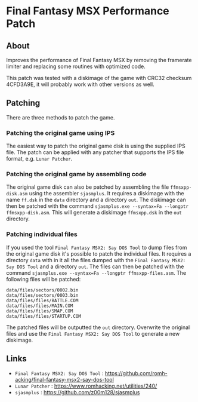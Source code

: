 # Final Fantasy MSX Performance Patch
## About
Improves the performance of Final Fantasy MSX by removing the framerate limiter and replacing some routines with optimized code.

This patch was tested with a diskimage of the game with CRC32 checksum 4CFD3A9E, it will probably work with other versions as well.

## Patching
There are three methods to patch the game.

### Patching the original game using IPS
The easiest way to patch the original game disk is using the supplied IPS file. The patch can be applied with any patcher that supports the IPS file format, e.g. `Lunar Patcher`.

### Patching the original game by assembling code
The original game disk can also be patched by assembling the file `ffmsxpp-disk.asm` using the assembler `sjasmplus`.
It requires a diskimage with the name `ff.dsk` in the `data` directory and a directory `out`.
The diskimage can then be patched with the command `sjasmplus.exe --syntax=Fa --longptr ffmsxpp-disk.asm`. This will generate a diskimage `ffmsxpp.dsk` in the `out` directory.

### Patching individual files
If you used the tool `Final Fantasy MSX2: Say DOS Tool` to dump files from the original game disk it's possible to patch the individual files.
It requires a directory `data` with in it all the files dumped with the `Final Fantasy MSX2: Say DOS Tool` and a directory `out`. 
The files can then be patched with the command `sjasmplus.exe --syntax=Fa --longptr ffmsxpp-files.asm`. The following files will be patched:
```
data/files/sectors/0002.bin
data/files/sectors/0003.bin
data/files/files/BATTLE.COM
data/files/files/MAIN.COM
data/files/files/SMAP.COM
data/files/files/STARTUP.COM
```
The patched files will be outputted the `out` directory. Overwrite the original files and use the `Final Fantasy MSX2: Say DOS Tool` to generate a new diskimage.

## Links
- `Final Fantasy MSX2: Say DOS Tool` : https://github.com/romh-acking/final-fantasy-msx2-say-dos-tool
- `Lunar Patcher` : https://www.romhacking.net/utilities/240/
- `sjasmplus` : https://github.com/z00m128/sjasmplus
